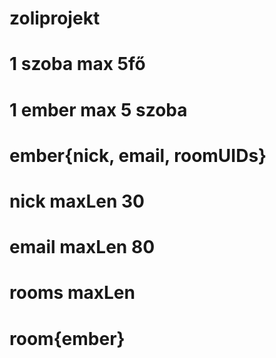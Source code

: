 # zoliprojekt

# 1 szoba max 5fő
# 1 ember max 5 szoba
#
# ember{nick, email, roomUIDs}
#	nick maxLen 30
#	email maxLen 80
#	rooms maxLen 
# room{ember}
